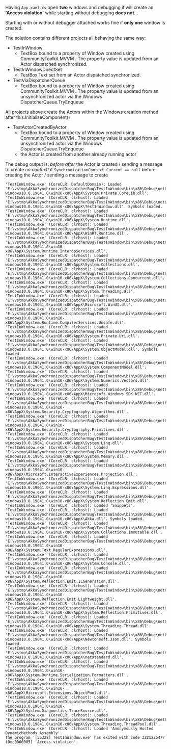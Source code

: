 Having `App.xaml.cs` open **two** windows and debugging it will create an **'Access violation'** while starting without debugging **does not**...

Starting with or without debugger attached works fine if **only one** window is created.


The solution contains different projects all behaving the same way:

- TestInWindow
  + TextBox bound to a property of Window created using CommunityToolkit.MVVM . The property value is updated from an Actor dispatched synchronized.
- TestInWindowDirectSet
  + TestBox.Text set from an Actor dispatched synchronized.
- TestViaDispatcherQueue
  + TextBox bound to a property of Window created using CommunityToolkit.MVVM . The property value is updated from an unsynchronized actor via the Windows DispatcherQueue.TryEnqueue

All projects above create the Actors within the Windows creation method after this.InitializeComponent()

- TestActorCreatedByActor
  + TextBox bound to a property of Window created using CommunityToolkit.MVVM . The property value is updated from an unsynchronized actor via the Windows DispatcherQueue.TryEnqueue
  + the Actor is created from another already running actor

The debug output is:
*before* *after* the Actor is created / sending a message to create
*no context!* if `SynchronizationContext.Current == null` before creating the Actor / sending a message to create



```
'TestInWindow.exe' (CoreCLR: DefaultDomain): Loaded 'E:\vstmp\AkkaSynchronizedDispatcherBug\TestInWindow\bin\x86\Debug\net6.0-windows10.0.19041.0\win10-x86\AppX\System.Private.CoreLib.dll'. 
'TestInWindow.exe' (CoreCLR: clrhost): Loaded 'E:\vstmp\AkkaSynchronizedDispatcherBug\TestInWindow\bin\x86\Debug\net6.0-windows10.0.19041.0\win10-x86\AppX\TestInWindow.dll'. Symbols loaded.
'TestInWindow.exe' (CoreCLR: clrhost): Loaded 'E:\vstmp\AkkaSynchronizedDispatcherBug\TestInWindow\bin\x86\Debug\net6.0-windows10.0.19041.0\win10-x86\AppX\System.Runtime.dll'. 
'TestInWindow.exe' (CoreCLR: clrhost): Loaded 'E:\vstmp\AkkaSynchronizedDispatcherBug\TestInWindow\bin\x86\Debug\net6.0-windows10.0.19041.0\win10-x86\AppX\WinRT.Runtime.dll'. 
'TestInWindow.exe' (CoreCLR: clrhost): Loaded 'E:\vstmp\AkkaSynchronizedDispatcherBug\TestInWindow\bin\x86\Debug\net6.0-windows10.0.19041.0\win10-x86\AppX\System.Runtime.InteropServices.dll'. 
'TestInWindow.exe' (CoreCLR: clrhost): Loaded 'E:\vstmp\AkkaSynchronizedDispatcherBug\TestInWindow\bin\x86\Debug\net6.0-windows10.0.19041.0\win10-x86\AppX\System.Collections.dll'. 
'TestInWindow.exe' (CoreCLR: clrhost): Loaded 'E:\vstmp\AkkaSynchronizedDispatcherBug\TestInWindow\bin\x86\Debug\net6.0-windows10.0.19041.0\win10-x86\AppX\System.Collections.Concurrent.dll'. 
'TestInWindow.exe' (CoreCLR: clrhost): Loaded 'E:\vstmp\AkkaSynchronizedDispatcherBug\TestInWindow\bin\x86\Debug\net6.0-windows10.0.19041.0\win10-x86\AppX\System.Threading.dll'. 
'TestInWindow.exe' (CoreCLR: clrhost): Loaded 'E:\vstmp\AkkaSynchronizedDispatcherBug\TestInWindow\bin\x86\Debug\net6.0-windows10.0.19041.0\win10-x86\AppX\Microsoft.WinUI.dll'. 
'TestInWindow.exe' (CoreCLR: clrhost): Loaded 'E:\vstmp\AkkaSynchronizedDispatcherBug\TestInWindow\bin\x86\Debug\net6.0-windows10.0.19041.0\win10-x86\AppX\System.Runtime.CompilerServices.Unsafe.dll'. 
'TestInWindow.exe' (CoreCLR: clrhost): Loaded 'E:\vstmp\AkkaSynchronizedDispatcherBug\TestInWindow\bin\x86\Debug\net6.0-windows10.0.19041.0\win10-x86\AppX\System.Private.Uri.dll'. 
'TestInWindow.exe' (CoreCLR: clrhost): Loaded 'E:\vstmp\AkkaSynchronizedDispatcherBug\TestInWindow\bin\x86\Debug\net6.0-windows10.0.19041.0\win10-x86\AppX\System.ObjectModel.dll'. Symbols loaded.
'TestInWindow.exe' (CoreCLR: clrhost): Loaded 'E:\vstmp\AkkaSynchronizedDispatcherBug\TestInWindow\bin\x86\Debug\net6.0-windows10.0.19041.0\win10-x86\AppX\System.ComponentModel.dll'. 
'TestInWindow.exe' (CoreCLR: clrhost): Loaded 'E:\vstmp\AkkaSynchronizedDispatcherBug\TestInWindow\bin\x86\Debug\net6.0-windows10.0.19041.0\win10-x86\AppX\System.Numerics.Vectors.dll'. 
'TestInWindow.exe' (CoreCLR: clrhost): Loaded 'E:\vstmp\AkkaSynchronizedDispatcherBug\TestInWindow\bin\x86\Debug\net6.0-windows10.0.19041.0\win10-x86\AppX\Microsoft.Windows.SDK.NET.dll'. 
'TestInWindow.exe' (CoreCLR: clrhost): Loaded 'E:\vstmp\AkkaSynchronizedDispatcherBug\TestInWindow\bin\x86\Debug\net6.0-windows10.0.19041.0\win10-x86\AppX\System.Security.Cryptography.Algorithms.dll'. 
'TestInWindow.exe' (CoreCLR: clrhost): Loaded 'E:\vstmp\AkkaSynchronizedDispatcherBug\TestInWindow\bin\x86\Debug\net6.0-windows10.0.19041.0\win10-x86\AppX\System.Security.Cryptography.Primitives.dll'. 
'TestInWindow.exe' (CoreCLR: clrhost): Loaded 'E:\vstmp\AkkaSynchronizedDispatcherBug\TestInWindow\bin\x86\Debug\net6.0-windows10.0.19041.0\win10-x86\AppX\System.Linq.dll'. 
'TestInWindow.exe' (CoreCLR: clrhost): Loaded 'E:\vstmp\AkkaSynchronizedDispatcherBug\TestInWindow\bin\x86\Debug\net6.0-windows10.0.19041.0\win10-x86\AppX\System.Memory.dll'. 
'TestInWindow.exe' (CoreCLR: clrhost): Loaded 'E:\vstmp\AkkaSynchronizedDispatcherBug\TestInWindow\bin\x86\Debug\net6.0-windows10.0.19041.0\win10-x86\AppX\Microsoft.InteractiveExperiences.Projection.dll'. 
'TestInWindow.exe' (CoreCLR: clrhost): Loaded 'E:\vstmp\AkkaSynchronizedDispatcherBug\TestInWindow\bin\x86\Debug\net6.0-windows10.0.19041.0\win10-x86\AppX\System.Linq.Expressions.dll'. 
'TestInWindow.exe' (CoreCLR: clrhost): Loaded 'E:\vstmp\AkkaSynchronizedDispatcherBug\TestInWindow\bin\x86\Debug\net6.0-windows10.0.19041.0\win10-x86\AppX\System.Reflection.Emit.dll'. 
'TestInWindow.exe' (CoreCLR: clrhost): Loaded 'Snippets'. 
'TestInWindow.exe' (CoreCLR: clrhost): Loaded 'E:\vstmp\AkkaSynchronizedDispatcherBug\TestInWindow\bin\x86\Debug\net6.0-windows10.0.19041.0\win10-x86\AppX\Akka.dll'. Symbols loaded.
'TestInWindow.exe' (CoreCLR: clrhost): Loaded 'E:\vstmp\AkkaSynchronizedDispatcherBug\TestInWindow\bin\x86\Debug\net6.0-windows10.0.19041.0\win10-x86\AppX\System.Collections.Immutable.dll'. 
'TestInWindow.exe' (CoreCLR: clrhost): Loaded 'E:\vstmp\AkkaSynchronizedDispatcherBug\TestInWindow\bin\x86\Debug\net6.0-windows10.0.19041.0\win10-x86\AppX\System.Text.RegularExpressions.dll'. 
'TestInWindow.exe' (CoreCLR: clrhost): Loaded 'E:\vstmp\AkkaSynchronizedDispatcherBug\TestInWindow\bin\x86\Debug\net6.0-windows10.0.19041.0\win10-x86\AppX\System.Console.dll'. 
'TestInWindow.exe' (CoreCLR: clrhost): Loaded 'E:\vstmp\AkkaSynchronizedDispatcherBug\TestInWindow\bin\x86\Debug\net6.0-windows10.0.19041.0\win10-x86\AppX\System.Reflection.Emit.ILGeneration.dll'. 
'TestInWindow.exe' (CoreCLR: clrhost): Loaded 'E:\vstmp\AkkaSynchronizedDispatcherBug\TestInWindow\bin\x86\Debug\net6.0-windows10.0.19041.0\win10-x86\AppX\System.Reflection.Emit.Lightweight.dll'. 
'TestInWindow.exe' (CoreCLR: clrhost): Loaded 'E:\vstmp\AkkaSynchronizedDispatcherBug\TestInWindow\bin\x86\Debug\net6.0-windows10.0.19041.0\win10-x86\AppX\System.Reflection.Primitives.dll'. 
'TestInWindow.exe' (CoreCLR: clrhost): Loaded 'E:\vstmp\AkkaSynchronizedDispatcherBug\TestInWindow\bin\x86\Debug\net6.0-windows10.0.19041.0\win10-x86\AppX\System.Threading.Thread.dll'. 
'TestInWindow.exe' (CoreCLR: clrhost): Loaded 'E:\vstmp\AkkaSynchronizedDispatcherBug\TestInWindow\bin\x86\Debug\net6.0-windows10.0.19041.0\win10-x86\AppX\Newtonsoft.Json.dll'. Symbols loaded.
'TestInWindow.exe' (CoreCLR: clrhost): Loaded 'E:\vstmp\AkkaSynchronizedDispatcherBug\TestInWindow\bin\x86\Debug\net6.0-windows10.0.19041.0\win10-x86\AppX\netstandard.dll'. 
'TestInWindow.exe' (CoreCLR: clrhost): Loaded 'E:\vstmp\AkkaSynchronizedDispatcherBug\TestInWindow\bin\x86\Debug\net6.0-windows10.0.19041.0\win10-x86\AppX\System.Runtime.Serialization.Formatters.dll'. 
'TestInWindow.exe' (CoreCLR: clrhost): Loaded 'E:\vstmp\AkkaSynchronizedDispatcherBug\TestInWindow\bin\x86\Debug\net6.0-windows10.0.19041.0\win10-x86\AppX\Microsoft.Extensions.ObjectPool.dll'. 
'TestInWindow.exe' (CoreCLR: clrhost): Loaded 'E:\vstmp\AkkaSynchronizedDispatcherBug\TestInWindow\bin\x86\Debug\net6.0-windows10.0.19041.0\win10-x86\AppX\System.Diagnostics.TraceSource.dll'. 
'TestInWindow.exe' (CoreCLR: clrhost): Loaded 'E:\vstmp\AkkaSynchronizedDispatcherBug\TestInWindow\bin\x86\Debug\net6.0-windows10.0.19041.0\win10-x86\AppX\System.Threading.ThreadPool.dll'. 
'TestInWindow.exe' (CoreCLR: clrhost): Loaded 'Anonymously Hosted DynamicMethods Assembly'. 
The program '[55328] TestInWindow.exe' has exited with code 3221225477 (0xc0000005) 'Access violation'.
```